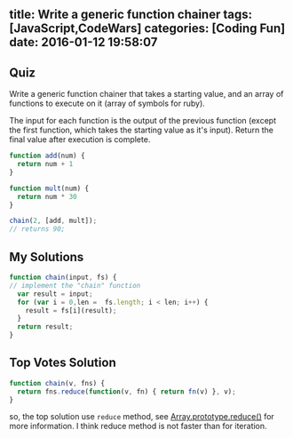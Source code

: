 title: Write a generic function chainer
tags: [JavaScript,CodeWars]
categories: [Coding Fun]
date: 2016-01-12 19:58:07
---
## Quiz
Write a generic function chainer that takes a starting value, and an array of functions to execute on it (array of symbols for ruby).

The input for each function is the output of the previous function (except the first function, which takes the starting value as it's input). Return the final value after execution is complete.
```javascript
function add(num) {
  return num + 1
}

function mult(num) {
  return num * 30
}

chain(2, [add, mult]);
// returns 90;
```
<!--more-->

## My Solutions
```javascript
function chain(input, fs) {
// implement the "chain" function
  var result = input;
  for (var i = 0,len =  fs.length; i < len; i++) {
    result = fs[i](result);
  }
  return result;
}
```
## Top Votes Solution
```javascript
function chain(v, fns) {
  return fns.reduce(function(v, fn) { return fn(v) }, v);
}
```
so, the top solution use `reduce` method, see [Array.prototype.reduce()](https://developer.mozilla.org/en-US/docs/Web/JavaScript/Reference/Global_Objects/Array/Reduce) for more information. I think reduce method is not faster than for iteration.
